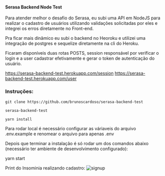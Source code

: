 #### Serasa Backend Node Test

Para atender melhor o desafio do Serasa, eu subi uma API em NodeJS para realizar o cadastro de usuários utilizando validações solicitadas por eles e integrei os erros diretamente no Front-end.

Pra ficar mais dinâmico eu subi o backend no Heoroku e utilizei uma integração de postgres e sequelize diretamente na cli do Heroku.

Ficaram disponíveis duas rotas POSTS, session responsável por verificar o login e a user cadastrar efetivamente e gerar o token de autenticação do usuário.

https://serasa-backend-test.herokuapp.com/session
https://serasa-backend-test.herokuapp.com/user

### Instruções:

`git clone https://github.com/brunoscardoso/serasa-backend-test`

`serasa-backend-test`

`yarn install`

Para rodar local é necessário configurar as váriaveis do arquivo .env.example e renomear o arquivo para apenas .env

Depois que terminar a instalação é só rodar um dos comandos abaixo (necessário ter ambiente de desenvolvimento configurado):

yarn start

Print do Insominia realizando cadastro: 
![signup](https://user-images.githubusercontent.com/47576846/77204046-ac056d00-6ad0-11ea-888c-2b803cb0e306.png)

